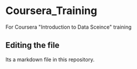 # Coursera_Training
For Coursera "Introduction to Data Sceince" training

## Editing the file 

Its a markdown file in this repository.
